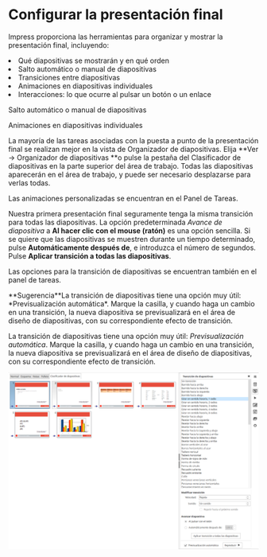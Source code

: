 
# Configurar la presentación final

Impress proporciona las herramientas para organizar y mostrar la presentación final, incluyendo:

<li value="1">
Qué diapositivas se mostrarán y en qué orden
</li>
<li>
Salto automático o manual de diapositivas
</li>
<li>
Transiciones entre diapositivas
</li>
<li>
Animaciones en diapositivas individuales
</li>
<li>
Interacciones: lo que ocurre al pulsar un botón o un enlace
</li>

Salto automático o manual de diapositivas

Animaciones en diapositivas individuales

La mayoría de las tareas asociadas con la puesta a punto de la presentación final se realizan mejor en la vista de Organizador de diapositivas. Elija **Ver → Organizador de diapositivas **o pulse la pestaña del Clasificador de diapositivas en la parte superior del área de trabajo. Todas las diapositivas aparecerán en el área de trabajo, y puede ser necesario desplazarse para verlas todas.

Las animaciones personalizadas se encuentran en el Panel de Tareas.

Nuestra primera presentación final seguramente tenga la misma transición para todas las diapositivas. La opción predeterminada *Avance de diapositiva* a **Al hacer clic con el mouse (ratón)** es una opción sencilla. Si se quiere que las diapositivas se muestren durante un tiempo determinado, pulse **Automáticamente después de**, e introduzca el número de segundos. Pulse **Aplicar transición a todas las diapositivas**.

Las opciones para la transición de diapositivas se encuentran también en el panel de tareas.
<td width="699" bgcolor="#83caff">**Sugerencia**</td><td width="3646">La transición de diapositivas tiene una opción muy útil: *Previsualización automática*. Marque la casilla, y cuando haga un cambio en una transición, la nueva diapositiva se previsualizará en el área de diseño de diapositivas, con su correspondiente efecto de transición.</td>

La transición de diapositivas tiene una opción muy útil: *Previsualización automática*. Marque la casilla, y cuando haga un cambio en una transición, la nueva diapositiva se previsualizará en el área de diseño de diapositivas, con su correspondiente efecto de transición.

![](img/Seleccion_406.png)




